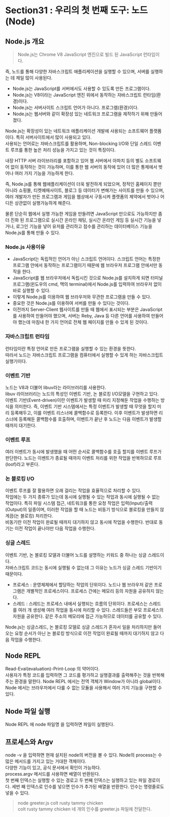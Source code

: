 # Section31 : 우리의 첫 번째 도구: 노드(Node)

## Node.js 개요

> Node.js는 Chrome V8 JavaScript 엔진으로 빌드 된 JavaScript 런타임이다.

즉, 노드를 통해 다양한 자바스크립트 애플리케이션을 실행할 수 있으며, 서버를 실행하는 데 제일 많이 사용된다.

- Node.js는 JavaScript를 서버에서도 사용할 수 있도록 만든 프로그램이다.
- Node.js는 V8이라는 JavaScript 엔진 위에서 동작하는 자바스크립트 런타임(환경)이다.
- Node.js는 서버사이트 스크립트 언어가 아니다. 프로그램(환경)이다.
- Node.js는 웹서버와 같이 확장성 있는 네트워크 프로그램을 제작하기 위해 만들어졌다.

Node.js는 확장성이 있는 네트워크 애플리케이션 개발에 사용되는 소프트웨어 플랫폼이다. 특히 서버사이트에서 많이 사용되고 있다.  
사용되는 언어로는 자바스크립트를 활용하며, Non-blocking I/O와 단일 스레드 이벤트 루프를 통한 높은 처리 성능을 가지고 있는 것이 특징이다.

내장 HTTP 서버 라이브러리를 포함하고 있어 웹 서버에서 아파치 등의 별도 소프트웨어 없이 동작하는 것이 가능하며, 이를 통한 웹 서버의 동작에 있어 더 많은 통제에서 벗어나 여러 가지 기능을 가능하게 한다.

즉, Node.js를 통해 웹애플리케이션이 더욱 발전하게 되었으며, 정적인 홈페이지 뿐만 아니라 쇼핑몰, 티켓예매사이트, 블로그 등 데이터가 변해가는 사이트를 만들 수 있으며, 여러 개발자가 만든 프로그램과 게임을 웹상에서 구동시켜 플랫폼의 제약에서 벗어나 어디든 상관없이 실행가능하게 해준다.

물론 단순히 웹에서 실행 가능한 게임을 만들려면 JavaScript 만으로도 가능하지만 좀 더 진화 된 프로그램으로 실시간 온라인 채팅, 실시간 온라인 게임 등 실시간 기능을 넣거나, 로그인 기능을 넣어 유저를 관리하고 점수를 관리하는 데이터베이스 기능을 Node.js를 통해 만들 수 있다.

### Node.js 사용이유

- JavaScript는 독립적인 언어가 아닌 스크립트 언어이다. 스크립트 언어는 특정한 프로그램 안에서 동작하는 프로그램이기 때문에 웹 브라우저 프로그램 안에서만 동작을 한다.
- JavaScript를 웹 브라우저에서 독립시킨 것으로 Node.js를 설치하게 되면 터미널프로그램(윈도우의 cmd, 맥의 terminal)에서 Node.js를 입력하여 브라우저 없이 바로 실행할 수 있다.
- 이렇게 Node.js를 이용하여 웹 브라우저와 무관한 프로그램을 만들 수 있다.
- 중요한 것은 Node.js를 이용하여 서버를 만들 수 있다는 것이다.
- 이전까지 Server-Client 웹사이트를 만들 때 웹에서 표시되는 부분은 JavaScript를 사용하여 만들어야 했으며, 서버는 Reby, Java 등 다른 언어를 사용하여 만들어야 했는데 마침내 한 가지 언어로 전체 웹 페이지를 만들 수 있게 된 것이다.

### 자바스크립트 런타임

런타임이란 특정 언어로 만든 프로그램을 실행할 수 있는 환경을 뜻한다.  
따라서 노드는 자바스크립트 프로그램을 컴퓨터에서 실행할 수 있게 하는 자바스크립트 실행기이다.

### 이벤트 기반

노드는 V8과 더불어 libuv라는 라이브러리를 사용한다.  
libuv 라이브러리는 노드의 특성인 이벤트 기반, 논 블로킹 I/O모델을 구현하고 있다.  
이벤트 기반(Event-driven)이란 이벤트가 발생할 때 미리 지정해둔 작업을 수행하는 방식을 의미한다. 즉, 이벤트 기반 시스템에서는 특정 이벤트가 발생할 때 무엇을 할지 미리 등록해두고, 이를 이벤트 리스너에 콜백함수로 등록한다. 이후 이벤트가 발생하면 리스너에 등록해둔 콜백함수를 호출하며, 이벤트가 끝난 후 노드는 다음 이벤트가 발생할 때까지 대기한다.

### 이벤트 루프

여러 이벤트가 동시에 발생했을 때 어떤 순서로 콜백함수를 호출 할지를 이벤트 루프가 판단한다. 노드는 이벤트가 종료될 때까지 이벤트 처리를 위한 작업을 반복하므로 루프(loof)라고 부른다.

### 논 블로킹 I/O

이벤트 루프를 잘 활용하면 오래 걸리는 작업을 효율적으로 처리할 수 있다.  
작업에는 두 가지 종류가 있는데 동시에 실행될 수 있는 작업과 동시에 실행될 수 없는 작업이다. 특히 파일 시스템 접근, 네트워크를 통한 요청 작업은 입력(Input)/출력(Output)의 일종이며, 이러한 작업을 할 때 노드는 비동기 방식으로 블로킹을 만들지 않게끔(논 블로킹) 처리한다.  
비동기란 이전 작업이 완료될 때까지 대기하지 않고 동시에 작업을 수행한다. 반대로 동기는 이전 작업이 끝나야만 다음 작업을 수행한다.

### 싱글 스레드

이벤트 기반, 논 블로킹 모델과 더불어 노드를 설명하는 키워드 중 하나는 싱글 스레드이다.  
자바스크립트 코드는 동시에 실행될 수 없는데 그 이유는 노드가 싱글 스레드 기반이기 때문이다.

- 프로세스 : 운영체제에서 할당하는 작업의 단위이다. 노드나 웹 브라우저 같은 프로그램은 개별적인 프로세스이다. 프로세스 간에는 메모리 등의 자원을 공유하지 않는다.
- 스레드 : 스레드는 프로세스 내에서 실행되는 흐름의 단위이다. 프로세스는 스레드를 여러 개 생성해 여러 작업을 동시에 처리할 수 있다. 스레드들은 부모 프로세스의 자원을 공유한다. 같은 주소의 메모리에 접근 가능하므로 데이터를 공유할 수 있다.

Node.js는 싱글스레드, 논 블로킹 모델로 싱글 스레드가 혼자서 일을 처리하지만 들어오는 요청 순서가 아닌 논 블로킹 방식으로 이전 작업이 완료될 때까지 대기하지 않고 다음 작업을 수행한다.

## Node REPL

Read-Eval(evaluation)-Print-Loop 의 약어이다.  
사용자가 특정 코드를 입력하면 그 코드를 평가하고 실행결과를 출력해주는 것을 반복해주는 환경을 말한다.
Node REPL 에서는 전역 객체가 Window가 아니라 global이다.  
Node 에서는 브라우저에서 다룰 수 없는 모듈을 사용해서 여러 가지 기능을 구현할 수 있다.

## Node 파일 실행

Node REPL 에 node 파일명 을 입력하면 파일이 실행된다.

## 프로세스와 Argv

node -v 을 입력하면 현재 설치된 node의 버전을 볼 수 있다.
Node의 process는 수많은 메서드를 가지고 있는 거대한 객체이다.  
다양한 기능이 있고, 공식 문서에서 확인이 가능하다.  
process.argv 메서드를 사용하면 배열이 반환된다.  
첫 번째 인덱스는 실행할 수 있는 경로고 두 번째 인덱스는 실행하고 있는 파일 경로이다. 세번 째 인덱스로 인수를 넣으면 인수가 추가된 배열을 반환한다. 인수는 명령줄로도 넣을 수 있다.

> node greeter.js colt rusty tammy chicken  
> colt rusty tammy chicken 네 개의 인수를 greeter.js 파일에 전달한다.
